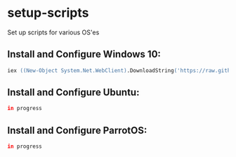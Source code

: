 # setup-scripts
Set up scripts for various OS'es


## Install and Configure Windows 10:
```ps
iex ((New-Object System.Net.WebClient).DownloadString('https://raw.githubusercontent.com/simeononsecurity/simeononsecurity.ch/master/static/scripts/sos-post-install.ps1'))
```

## Install and Configure Ubuntu:
```bash
in progress
```

## Install and Configure ParrotOS:
```bash
in progress
```
